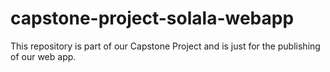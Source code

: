 # capstone-project-solala-webapp

This repository is part of our Capstone Project and is just for the publishing of our web app.
